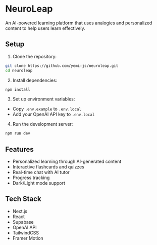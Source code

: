 # NeuroLeap

An AI-powered learning platform that uses analogies and personalized content to help users learn effectively.

## Setup

1. Clone the repository:
```bash
git clone https://github.com/yemi-js/neuroleap.git
cd neuroleap
```

2. Install dependencies:
```bash
npm install
```

3. Set up environment variables:
- Copy `.env.example` to `.env.local`
- Add your OpenAI API key to `.env.local`

4. Run the development server:
```bash
npm run dev
```

## Features

- Personalized learning through AI-generated content
- Interactive flashcards and quizzes
- Real-time chat with AI tutor
- Progress tracking
- Dark/Light mode support

## Tech Stack

- Next.js
- React
- Supabase
- OpenAI API
- TailwindCSS
- Framer Motion
